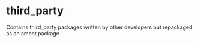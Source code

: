 # third_party

Contains third_party packages written by other developers but repackaged as an ament package
